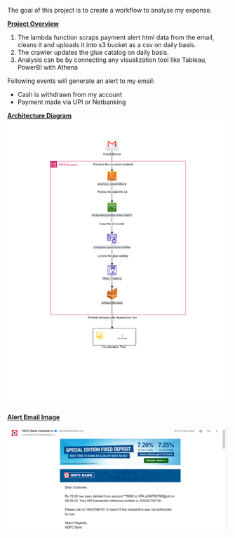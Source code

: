 The goal of this project is to create a workflow to analyse my expense.

__<u>Project Overview</u>__

1. The lambda function scraps payment alert html data from the email, cleans it and uploads it into s3 bucket as a csv on daily basis.
2. The crawler updates the glue catalog on daily basis.
3. Analysis can be by connecting any visualization tool like Tableau, PowerBI with Athena 

Following events will generate an alert to my email:
- Cash is withdrawn from my account
- Payment made via UPI or Netbanking

__<u>Architecture Diagram</u>__
![Architecture Diagram](images/analyse_expenditure.png)

__<u>Alert Email Image</u>__

![Sample Alert Email](images/sample_email_image.PNG)